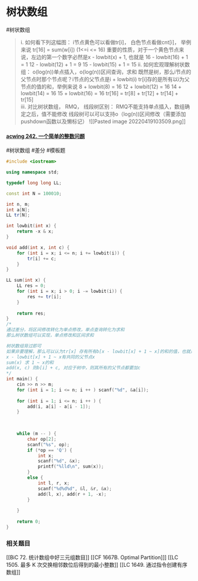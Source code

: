 # 树状数组
#树状数组 
> i. 如何看下列这幅图：
> 	i节点黄色可以看做tr[i]， 白色节点看做cnt[i]， 举例来说 tr[16] = sum(w[i]) (1<=i <= 16)
> 	重要的性质，对于一个黄色节点来说，左边的第一个数字必然是x - lowbit(x) + 1, 也就是
> 	16 - lowbit(16) + 1 = 1
> 	12 - lowbit(12) + 1 = 9
> 	15 - lowbit(15) + 1 = 15
> ii. 如何宏观理解树状数组：
> 	o(log(n))单点插入，o(log(n))区间查询，求和
> 	既然是树，那么i节点的父节点时那个节点呢？i节点的父节点是i + lowbit(i)
> 	tr[i]存的是所有以i为父节点的值的和，举例来说
> 		8 + lowbit(8) = 16
> 		12 + lowbit(12) = 16
> 		14 + lowbit(14) = 16
> 		15 + lowbit(16) = 16
> 		tr[16] = tr[8] + tr[12] + tr[14] + tr[15]			
> iii. 对比树状数组， RMQ， 线段树区别：
> 	RMQ不能支持单点插入，数组确定之后，值不能修改
> 	线段树可以可以支持o（log(n))区间修改（需要添加pushdown函数以及懒标记）
![[Pasted image 20220419103509.png]]
#### [acwing 242. 一个简单的整数问题](https://www.acwing.com/problem/content/248/)
#树状数组 #差分 #模板题 
~~~c++
#include <iostream>

using namespace std; 

typedef long long LL;

const int N = 100010; 

int n, m; 
int a[N]; 
LL tr[N]; 

int lowbit(int x) {
    return -x & x;
}

void add(int x, int c) {
    for (int i = x; i <= n; i += lowbit(i)) {
        tr[i] += c;
    }
}

LL sum(int x) {
    LL res = 0; 
    for (int i = x; i > 0; i -= lowbit(i)) {
        res += tr[i]; 
    }
    
    return res; 
}
/*
通过差分，将区间修改转化为单点修改，单点查询转化为求和
那么树状数组可以实现，单点修改和区间求和

树状数组背过即可
如果非要理解，那么可以认为tr[x] 存有所有b[x - lowbit[x] + 1 ~ x]的和的值，也就是在树中
x - lowbit[x] + 1 ~ x有共同的父节点x
sum(x) 求 1 ~ x的和
add(x, c) 则b[i] + c, 对应于树中，则其所有的父节点都要加c
*/
int main() {
    cin >> n >> m; 
    for (int i = 1; i <= n; i ++ ) scanf("%d", &a[i]); 
    
    for (int i = 1; i <= n; i ++ ) {
        add(i, a[i] - a[i - 1]); 
    }
    

    
    while (m -- ) {
        char op[2]; 
        scanf("%s", op); 
        if (*op == 'Q') {
            int x;
            scanf("%d", &x); 
            printf("%lld\n", sum(x)); 
        }
        else {
            int l, r, x;
            scanf("%d%d%d", &l, &r, &x); 
            add(l, x), add(r + 1, -x); 
        }
        
    }
    
    return 0; 
}
~~~


### 相关题目
[[BiC 72. 统计数组中好三元组数目]]
[[CF 1667B. Optimal Partition]]]
[[LC 1505. 最多 K 次交换相邻数位后得到的最小整数]]
[[LC 1649. 通过指令创建有序数组]]